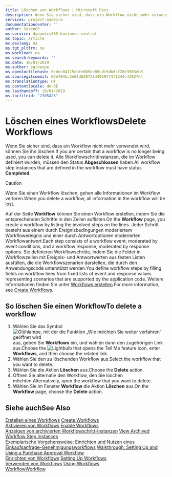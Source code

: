 ```yaml
---
title: Löschen von Workflows | Microsoft Docs
description: Wenn Sie sicher sind, dass ein Workflow nicht mehr verwendet wird, können Sie ihn löschen. Alle Workflowschrittinstanzen, die im Workflow definiert wurden, müssen den Status **Abgeschlossen** haben.
services: project-madeira
documentationcenter: ''
author: SorenGP
ms.service: dynamics365-business-central
ms.topic: article
ms.devlang: na
ms.tgt_pltfrm: na
ms.workload: na
ms.search.keywords: ''
ms.date: 10/01/2019
ms.author: sgroespe
ms.openlocfilehash: 0cdec04115ebfe089ee89cdc5db8cf28e3963eb8
ms.sourcegitcommit: 02e704bc3e01d62072144919774f1244c42827e4
ms.translationtype: HT
ms.contentlocale: de-DE
ms.lasthandoff: 10/01/2019
ms.locfileid: "2305428"
---
```

# <a name="delete-workflows"></a><span data-ttu-id="55a90-104">Löschen eines Workflows</span><span class="sxs-lookup"><span data-stu-id="55a90-104">Delete Workflows</span></span>
<span data-ttu-id="55a90-105">Wenn Sie sicher sind, dass ein Workflow nicht mehr verwendet wird, können Sie ihn löschen.</span><span class="sxs-lookup"><span data-stu-id="55a90-105">If you are certain that a workflow is no longer being used, you can delete it.</span></span> <span data-ttu-id="55a90-106">Alle Workflowschrittinstanzen, die im Workflow definiert wurden, müssen den Status **Abgeschlossen** haben.</span><span class="sxs-lookup"><span data-stu-id="55a90-106">All workflow step instances that are defined in the workflow must have status **Completed**.</span></span>  

> [!CAUTION]  
>  <span data-ttu-id="55a90-107">Wenn Sie einen Workflow löschen, gehen alle Informationen im Workflow verloren.</span><span class="sxs-lookup"><span data-stu-id="55a90-107">When you delete a workflow, all information in the workflow will be lost.</span></span>  

 <span data-ttu-id="55a90-108">Auf der Seite **Workflow** können Sie einen Workflow erstellen, indem Sie die entsprechenden Schritte in den Zeilen auflisten.</span><span class="sxs-lookup"><span data-stu-id="55a90-108">On the **Workflow** page, you create a workflow by listing the involved steps on the lines.</span></span> <span data-ttu-id="55a90-109">Jeder Schritt besteht aus einem durch Ereignisbedingungen moderiertem Workflowereignis und einer durch Antwortoptionen moderierten Workflowantwort.</span><span class="sxs-lookup"><span data-stu-id="55a90-109">Each step consists of a workflow event, moderated by event conditions, and a workflow response, moderated by response options.</span></span> <span data-ttu-id="55a90-110">Sie definieren Workflowschritte, indem Sie die Felder in Workflowzeilen mit Ereignis- und Antwortwerten aus festen Listen ausfüllen, die die Workflowszenarien darstellen, die durch den Anwendungscode unterstützt werden.</span><span class="sxs-lookup"><span data-stu-id="55a90-110">You define workflow steps by filling fields on workflow lines from fixed lists of event and response values representing scenarios that are supported by the application code.</span></span> <span data-ttu-id="55a90-111">Weitere Informationen finden Sie unter [Workflows erstellen](across-how-to-create-workflows.md).</span><span class="sxs-lookup"><span data-stu-id="55a90-111">For more information, see [Create Workflows](across-how-to-create-workflows.md).</span></span>  

## <a name="to-delete-a-workflow"></a><span data-ttu-id="55a90-112">So löschen Sie einen Workflow</span><span class="sxs-lookup"><span data-stu-id="55a90-112">To delete a workflow</span></span>  
1.  <span data-ttu-id="55a90-113">Wählen Sie das Symbol ![Glühlampe, mit der die Funktion „Wie möchten Sie weiter verfahren“ geöffnet wird](media/ui-search/search_small.png "Wie möchten Sie weiter verfahren?") aus, geben Sie **Workflows** ein, und wählen dann den zugehörigen Link aus.</span><span class="sxs-lookup"><span data-stu-id="55a90-113">Choose the ![Lightbulb that opens the Tell Me feature](media/ui-search/search_small.png "Tell me what you want to do") icon, enter **Workflows**, and then choose the related link.</span></span>  
2.  <span data-ttu-id="55a90-114">Wählen Sie den zu löschenden Workflow aus.</span><span class="sxs-lookup"><span data-stu-id="55a90-114">Select the workflow that you want to delete.</span></span>  
3.  <span data-ttu-id="55a90-115">Wählen Sie die Aktion **Löschen** aus.</span><span class="sxs-lookup"><span data-stu-id="55a90-115">Choose the **Delete** action.</span></span>  
4.  <span data-ttu-id="55a90-116">Öffnen Sie alternativ den Workflow, den Sie löschen möchten.</span><span class="sxs-lookup"><span data-stu-id="55a90-116">Alternatively, open the workflow that you want to delete.</span></span>  
5.  <span data-ttu-id="55a90-117">Wählen Sie im Fenster **Workflow** die Aktion **Löschen** aus.</span><span class="sxs-lookup"><span data-stu-id="55a90-117">On the **Workflow** page, choose the **Delete** action.</span></span>  

## <a name="see-also"></a><span data-ttu-id="55a90-118">Siehe auch</span><span class="sxs-lookup"><span data-stu-id="55a90-118">See Also</span></span>  
 <span data-ttu-id="55a90-119">[Erstellen eines Workflows](across-how-to-create-workflows.md) </span><span class="sxs-lookup"><span data-stu-id="55a90-119">[Create Workflows](across-how-to-create-workflows.md) </span></span>  
 <span data-ttu-id="55a90-120">[Aktivieren von Workflows](across-how-to-enable-workflows.md) </span><span class="sxs-lookup"><span data-stu-id="55a90-120">[Enable Workflows](across-how-to-enable-workflows.md) </span></span>  
 <span data-ttu-id="55a90-121">[Anzeigen von archivierten Workflowschritt-Instanzen](across-how-to-view-archived-workflow-step-instances.md) </span><span class="sxs-lookup"><span data-stu-id="55a90-121">[View Archived Workflow Step Instances](across-how-to-view-archived-workflow-step-instances.md) </span></span>  
 <span data-ttu-id="55a90-122">[Exemplarische Vorgehensweise: Einrichten und Nutzen eines Einkaufsanfrage-Genehmigungsworkflows](walkthrough-setting-up-and-using-a-purchase-approval-workflow.md) </span><span class="sxs-lookup"><span data-stu-id="55a90-122">[Walkthrough: Setting Up and Using a Purchase Approval Workflow](walkthrough-setting-up-and-using-a-purchase-approval-workflow.md) </span></span>  
 <span data-ttu-id="55a90-123">[Einrichten von Workflows](across-set-up-workflows.md) </span><span class="sxs-lookup"><span data-stu-id="55a90-123">[Setting Up Workflows](across-set-up-workflows.md) </span></span>  
 <span data-ttu-id="55a90-124">[Verwenden von Workflows](across-use-workflows.md) </span><span class="sxs-lookup"><span data-stu-id="55a90-124">[Using Workflows](across-use-workflows.md) </span></span>  
 [<span data-ttu-id="55a90-125">Workflow</span><span class="sxs-lookup"><span data-stu-id="55a90-125">Workflow</span></span>](across-workflow.md)   
